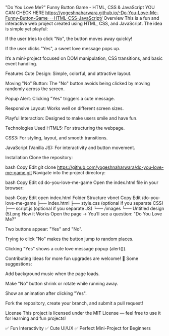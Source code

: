"Do You Love Me?" Funny Button Game - HTML, CSS & JavaScript
YOU CAN CHECK HERE https://yogeshnaharwara.github.io/-Do-You-Love-Me-Funny-Button-Game---HTML-CSS-JavaScript/
Overview
This is a fun and interactive web project created using HTML, CSS, and JavaScript.
The idea is simple yet playful:

If the user tries to click "No", the button moves away quickly!

If the user clicks "Yes", a sweet love message pops up.

It’s a mini-project focused on DOM manipulation, CSS transitions, and basic event handling.

Features
Cute Design: Simple, colorful, and attractive layout.

Moving "No" Button: The "No" button avoids being clicked by moving randomly across the screen.

Popup Alert: Clicking "Yes" triggers a cute message.

Responsive Layout: Works well on different screen sizes.

Playful Interaction: Designed to make users smile and have fun.

Technologies Used
HTML5: For structuring the webpage.

CSS3: For styling, layout, and smooth transitions.

JavaScript (Vanilla JS): For interactivity and button movement.

Installation
Clone the repository:

bash
Copy
Edit
git clone https://github.com/yogeshnaharwara/do-you-love-me-game.git
Navigate into the project directory:

bash
Copy
Edit
cd do-you-love-me-game
Open the index.html file in your browser:

bash
Copy
Edit
open index.html
Folder Structure
vbnet
Copy
Edit
/do-you-love-me-game
  ├── index.html
  ├── style.css (optional if you separate CSS)
  ├── script.js (optional if you separate JS)
  └── /images
       └── Untitled design (5).png
How it Works
Open the page → You’ll see a question: "Do You Love Me?"

Two buttons appear: "Yes" and "No".

Trying to click "No" makes the button jump to random places.

Clicking "Yes" shows a cute love message popup (alert()).

Contributing
Ideas for more fun upgrades are welcome! 🎯 Some suggestions:

Add background music when the page loads.

Make "No" button shrink or rotate while running away.

Show an animation after clicking "Yes".

Fork the repository, create your branch, and submit a pull request!

License
This project is licensed under the MIT License — feel free to use it for learning and fun projects!

✅ Fun Interactivity
✅ Cute UI/UX
✅ Perfect Mini-Project for Beginners

